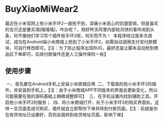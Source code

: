 # BuyXiaoMiWear2
   最近在小米官网上抢小米手环2一直抢不到，深痛小米恶心的饥饿营销，但是喜欢的宝贝还是要买滴[嘻嘻嘻]，咋办呢？。刚好昨天阿里内部抢月饼的事件闹到头条，何不像他们学习写个插件抢手环2呢，何乐而不为！
  本程序经过我多次调试，成功在Android端小米商城上抢到了小米手环2。如需自动调用支付宝付款模块，可自行修改即可。【注：为了防止程序出现BUG，最好还是让脚本自动抢到商品后下单即可，后续付款操作还是人工操作保险一些】
  
## 使用步骤
  一、首先要在Android手机上安装小米商城应用
  二、下载我的抢小米手环2的插件，并安装到手机上。【注：由于小米商城APP不同版本的界面会更新变化，所以可能需要在我的源码基础上稍微调整即可】
  三、在手机设置内找到辅助工具，开启抢小米手环2的服务；
  四、将小米商城打开，处于小米手环2的购买界面处。这样一旦页面变成可购买，插件就会立即帮你下单并转到付款页面。【注：前提是你在收货地址已设置好，否则会跳转到收货地址页面，影响下单】
    
